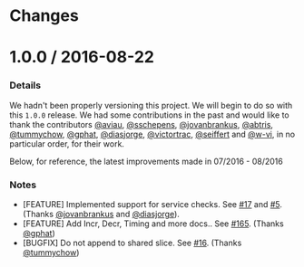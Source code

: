 Changes
=======

# 1.0.0 / 2016-08-22

### Details
We hadn't been properly versioning this project. We will begin to do so with this
`1.0.0` release. We had some contributions in the past and would like to thank the
contributors [@aviau][], [@sschepens][], [@jovanbrankus][],  [@abtris][], [@tummychow][], [@gphat][], [@diasjorge][],
[@victortrac][], [@seiffert][] and [@w-vi][], in no particular order, for their work.

Below, for reference, the latest improvements made in 07/2016 - 08/2016

### Notes

* [FEATURE] Implemented support for service checks. See [#17][] and [#5][]. (Thanks [@jovanbrankus][] and [@diasjorge][]).
* [FEATURE] Add Incr, Decr, Timing and more docs.. See [#165][]. (Thanks [@gphat][])
* [BUGFIX] Do not append to shared slice. See [#16][]. (Thanks [@tummychow][])

<!--- The following link definition list is generated by PimpMyChangelog --->
[#5]: https://github.com/DataDog/datadog-go/issues/5
[#16]: https://github.com/DataDog/datadog-go/issues/16
[#17]: https://github.com/DataDog/datadog-go/issues/17
[#165]: https://github.com/DataDog/datadog-go/issues/165
[@abtris]: https://github.com/abtris
[@aviau]: https://github.com/aviau
[@diasjorge]: https://github.com/diasjorge
[@gphat]: https://github.com/gphat
[@jovanbrankus]: https://github.com/jovanbrankus
[@seiffert]: https://github.com/seiffert
[@sschepens]: https://github.com/sschepens
[@tummychow]: https://github.com/tummychow
[@victortrac]: https://github.com/victortrac
[@w-vi]: https://github.com/w-vi
